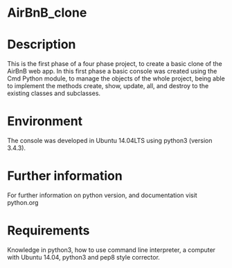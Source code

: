 # AirBnB_clone

# Description

This is the first phase of a four phase project, to create a basic clone of the AirBnB web app. In this first phase a basic console was created using the Cmd Python module, to manage the objects of the whole project, being able to implement the methods create, show, update, all, and destroy to the existing classes and subclasses.

# Environment

The console was developed in Ubuntu 14.04LTS using python3 (version 3.4.3).

# Further information

For further information on python version, and documentation visit python.org

# Requirements

Knowledge in python3, how to use command line interpreter, a computer with Ubuntu 14.04, python3 and pep8 style corrector.
